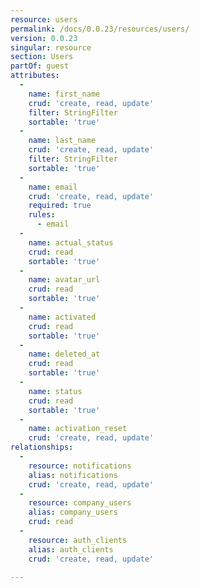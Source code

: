 ```yaml
---
resource: users
permalink: /docs/0.0.23/resources/users/
version: 0.0.23
singular: resource
section: Users
partOf: guest
attributes:
  -
    name: first_name
    crud: 'create, read, update'
    filter: StringFilter
    sortable: 'true'
  -
    name: last_name
    crud: 'create, read, update'
    filter: StringFilter
    sortable: 'true'
  -
    name: email
    crud: 'create, read, update'
    required: true
    rules:
      - email
  -
    name: actual_status
    crud: read
    sortable: 'true'
  -
    name: avatar_url
    crud: read
    sortable: 'true'
  -
    name: activated
    crud: read
    sortable: 'true'
  -
    name: deleted_at
    crud: read
    sortable: 'true'
  -
    name: status
    crud: read
    sortable: 'true'
  -
    name: activation_reset
    crud: 'create, read, update'
relationships:
  -
    resource: notifications
    alias: notifications
    crud: 'create, read, update'
  -
    resource: company_users
    alias: company_users
    crud: read
  -
    resource: auth_clients
    alias: auth_clients
    crud: 'create, read, update'

---
```


